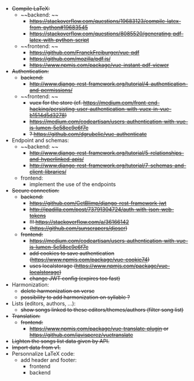 * ~~Compile LaTeX:~~
    * ~~backend: ~~
        * ~~https://stackoverflow.com/questions/19683123/compile-latex-from-python#19683545~~
        * ~~https://stackoverflow.com/questions/8085520/generating-pdf-latex-with-python-script~~
    * ~~frontend: ~~
        * ~~https://github.com/FranckFreiburger/vue-pdf~~
        * ~~https://github.com/mozilla/pdf.js/~~
        * ~~https://www.npmjs.com/package/vue-instant-pdf-viewer~~
* ~~Authentication:~~
    * ~~backend:~~
        * ~~http://www.django-rest-framework.org/tutorial/4-authentication-and-permissions/~~
    * ~~frontend: ~~
        * ~~vuex for the store (cf. https://medium.com/front-end-hacking/persisting-user-authentication-with-vuex-in-vue-b1514d5d3278)~~
        * ~~https://medium.com/codeartisan/users-authentication-with-vue-js-lumen-5e58ec9e6f7e~~
        * ~~? https://github.com/dgrubelic/vue-authenticate~~
* Endpoint and schemas:
    * ~~backend: ~~
        * ~~http://www.django-rest-framework.org/tutorial/5-relationships-and-hyperlinked-apis/~~
        * ~~http://www.django-rest-framework.org/tutorial/7-schemas-and-client-libraries/~~
    * frontend:
        * implement the use of the endpoints
* ~~Secure connection:~~
    * ~~backend:~~
        * ~~https://github.com/GetBlimp/django-rest-framework-jwt~~
        * ~~http://jpadilla.com/post/73791304724/auth-with-json-web-tokens~~
        * ~~!!! https://stackoverflow.com/a/36166142~~
        * ~~(https://github.com/sunscrapers/djoser)~~
    * ~~frontend:~~
        * ~~https://medium.com/codeartisan/users-authentication-with-vue-js-lumen-5e58ec9e6f7e~~
        * ~~add cookies to save authentication (https://www.npmjs.com/package/vue-cookie74)~~
        * ~~uses localstorage (https://www.npmjs.com/package/vue-localstorage)~~
        * ~~change JWT config (expires too fast)~~
* Harmonization:
    * ~~delete harmonization on verse~~
    * ~~possibility to add harmonization on syllable ?~~
* Lists (editors, authors, ...):
    * ~~show songs linked to these editors/themes/authors (filter song list)~~
* ~~Translation:~~
    * ~~frontend:~~
        * ~~https://www.npmjs.com/package/vue-translate-plugin or https://github.com/javisperez/vuetranslate~~
* ~~Lighten the songs list data given by API.~~
* ~~Import data from v1.~~
* Personnalize LaTeX code:
    * add header and footer:
        * frontend
        * backend